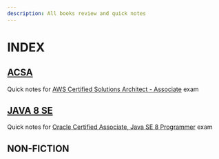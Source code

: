 ```yaml
---
description: All books review and quick notes
---
```


# INDEX

## [ACSA](https://github.com/qmau-me/books/tree/1f44ed5d0ff708b92c04ad27247dec645c5d8bf2/acsa/index.md)

Quick notes for [AWS Certified Solutions Architect - Associate](https://aws.amazon.com/certification/certified-solutions-architect-associate/) exam

## [JAVA 8 SE](https://github.com/qmau-me/books/tree/1f44ed5d0ff708b92c04ad27247dec645c5d8bf2/java-8-se/index.md)

Quick notes for [Oracle Certified Associate, Java SE 8 Programmer](https://education.oracle.com/oracle-certified-associate-java-se-8-programmer/trackp_333) exam

## NON-FICTION

